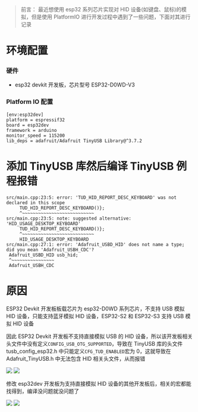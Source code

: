 > 前言：
> 最近想使用 esp32 系列芯片实现对 HID 设备(如键盘、鼠标)的模拟，但是使用 PlatformIO 进行开发过程中遇到了一些问题，下面对其进行记录

# 环境配置

### 硬件

- esp32 devkit 开发板，芯片型号 ESP32-D0WD-V3

### Platform IO 配置

```
[env:esp32dev]
platform = espressif32
board = esp32dev
framework = arduino
monitor_speed = 115200
lib_deps = adafruit/Adafruit TinyUSB Library@^3.7.2
```

# 添加 TinyUSB 库然后编译 TinyUSB 例程报错

```
src/main.cpp:23:5: error: 'TUD_HID_REPORT_DESC_KEYBOARD' was not declared in this scope
     TUD_HID_REPORT_DESC_KEYBOARD()};
     ^~~~~~~~~~~~~~~~~~~~~~~~~~~~
src/main.cpp:23:5: note: suggested alternative: 'HID_USAGE_DESKTOP_KEYBOARD'
     TUD_HID_REPORT_DESC_KEYBOARD()};
     ^~~~~~~~~~~~~~~~~~~~~~~~~~~~
     HID_USAGE_DESKTOP_KEYBOARD
src/main.cpp:27:1: error: 'Adafruit_USBD_HID' does not name a type; did you mean 'Adafruit_USBH_CDC'?
 Adafruit_USBD_HID usb_hid;
 ^~~~~~~~~~~~~~~~~
 Adafruit_USBH_CDC
```

# 原因

ESP32 Devkit 开发板板载芯片为 esp32-D0WD 系列芯片，不支持 USB 模拟 HID 设备，只能支持蓝牙模拟 HID 设备，ESP32-S2 和 ESP32-S3 支持 USB 模拟 HID 设备

因此 ESP32 Devkit 开发板不支持直接模拟 USB 的 HID 设备，所以该开发板相关头文件中没有定义`CONFIG_USB_OTG_SUPPORTED`，导致在 TinyUSB 库的头文件 tusb_config_esp32.h 中只能定义`CFG_TUD_ENABLED`宏为 0，这就导致在 Adafruit_TinyUSB.h 中无法包含 HID 相关头文件，从而报错

![](https://s2.loli.net/2025/09/29/aljOPb4QdXHBFLG.png)
![](https://s2.loli.net/2025/09/29/5bRnXMH98gI37dS.png)

修改 esp32dev 开发板为支持直接模拟 HID 设备的其他开发板后，相关的宏都能找得到，编译没问题就没问题了

![](https://s2.loli.net/2025/09/29/Hclvn3sjQGUerL9.png)
![](https://s2.loli.net/2025/09/29/rfpTHF3ylsWGZBm.png)
